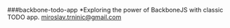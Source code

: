 ###backbone-todo-app
*Exploring the power of BackboneJS with classic TODO app.
miroslav.trninic@gmail.com
